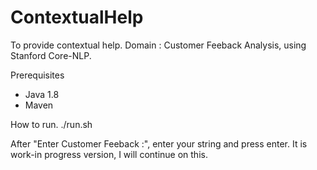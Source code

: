 # ContextualHelp
To provide contextual help. Domain : Customer Feeback Analysis, using Stanford Core-NLP.

Prerequisites
* Java 1.8
* Maven 

How to run.
./run.sh

After "Enter Customer Feeback :", enter your string and press enter. 
It is work-in progress version, I will continue on this.
